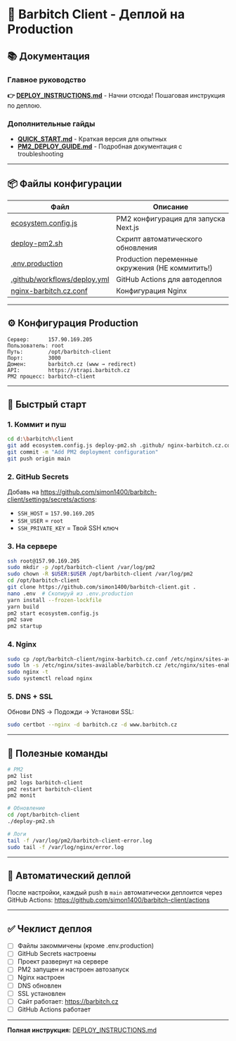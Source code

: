 # 🚀 Barbitch Client - Деплой на Production

## 📚 Документация

### Главное руководство
**👉 [DEPLOY_INSTRUCTIONS.md](DEPLOY_INSTRUCTIONS.md)** - Начни отсюда! Пошаговая инструкция по деплою.

### Дополнительные гайды
- **[QUICK_START.md](QUICK_START.md)** - Краткая версия для опытных
- **[PM2_DEPLOY_GUIDE.md](PM2_DEPLOY_GUIDE.md)** - Подробная документация с troubleshooting

---

## 📦 Файлы конфигурации

| Файл | Описание |
|------|----------|
| [ecosystem.config.js](ecosystem.config.js) | PM2 конфигурация для запуска Next.js |
| [deploy-pm2.sh](deploy-pm2.sh) | Скрипт автоматического обновления |
| [.env.production](.env.production) | Production переменные окружения (НЕ коммитить!) |
| [.github/workflows/deploy.yml](.github/workflows/deploy.yml) | GitHub Actions для автодеплоя |
| [nginx-barbitch.cz.conf](nginx-barbitch.cz.conf) | Конфигурация Nginx |

---

## ⚙️ Конфигурация Production

```
Сервер:      157.90.169.205
Пользователь: root
Путь:        /opt/barbitch-client
Порт:        3000
Домен:       barbitch.cz (www → redirect)
API:         https://strapi.barbitch.cz
PM2 процесс: barbitch-client
```

---

## 🎯 Быстрый старт

### 1. Коммит и пуш
```bash
cd d:\barbitch\client
git add ecosystem.config.js deploy-pm2.sh .github/ nginx-barbitch.cz.conf *.md
git commit -m "Add PM2 deployment configuration"
git push origin main
```

### 2. GitHub Secrets
Добавь на https://github.com/simon1400/barbitch-client/settings/secrets/actions:
- `SSH_HOST` = `157.90.169.205`
- `SSH_USER` = `root`
- `SSH_PRIVATE_KEY` = Твой SSH ключ

### 3. На сервере
```bash
ssh root@157.90.169.205
sudo mkdir -p /opt/barbitch-client /var/log/pm2
sudo chown -R $USER:$USER /opt/barbitch-client /var/log/pm2
cd /opt/barbitch-client
git clone https://github.com/simon1400/barbitch-client.git .
nano .env  # Скопируй из .env.production
yarn install --frozen-lockfile
yarn build
pm2 start ecosystem.config.js
pm2 save
pm2 startup
```

### 4. Nginx
```bash
sudo cp /opt/barbitch-client/nginx-barbitch.cz.conf /etc/nginx/sites-available/barbitch.cz
sudo ln -s /etc/nginx/sites-available/barbitch.cz /etc/nginx/sites-enabled/
sudo nginx -t
sudo systemctl reload nginx
```

### 5. DNS + SSL
Обнови DNS → Подожди → Установи SSL:
```bash
sudo certbot --nginx -d barbitch.cz -d www.barbitch.cz
```

---

## 📝 Полезные команды

```bash
# PM2
pm2 list
pm2 logs barbitch-client
pm2 restart barbitch-client
pm2 monit

# Обновление
cd /opt/barbitch-client
./deploy-pm2.sh

# Логи
tail -f /var/log/pm2/barbitch-client-error.log
sudo tail -f /var/log/nginx/error.log
```

---

## 🤖 Автоматический деплой

После настройки, каждый push в `main` автоматически деплоится через GitHub Actions:
https://github.com/simon1400/barbitch-client/actions

---

## ✅ Чеклист деплоя

- [ ] Файлы закоммичены (кроме .env.production)
- [ ] GitHub Secrets настроены
- [ ] Проект развернут на сервере
- [ ] PM2 запущен и настроен автозапуск
- [ ] Nginx настроен
- [ ] DNS обновлен
- [ ] SSL установлен
- [ ] Сайт работает: https://barbitch.cz
- [ ] GitHub Actions работает

---

**Полная инструкция:** [DEPLOY_INSTRUCTIONS.md](DEPLOY_INSTRUCTIONS.md)
